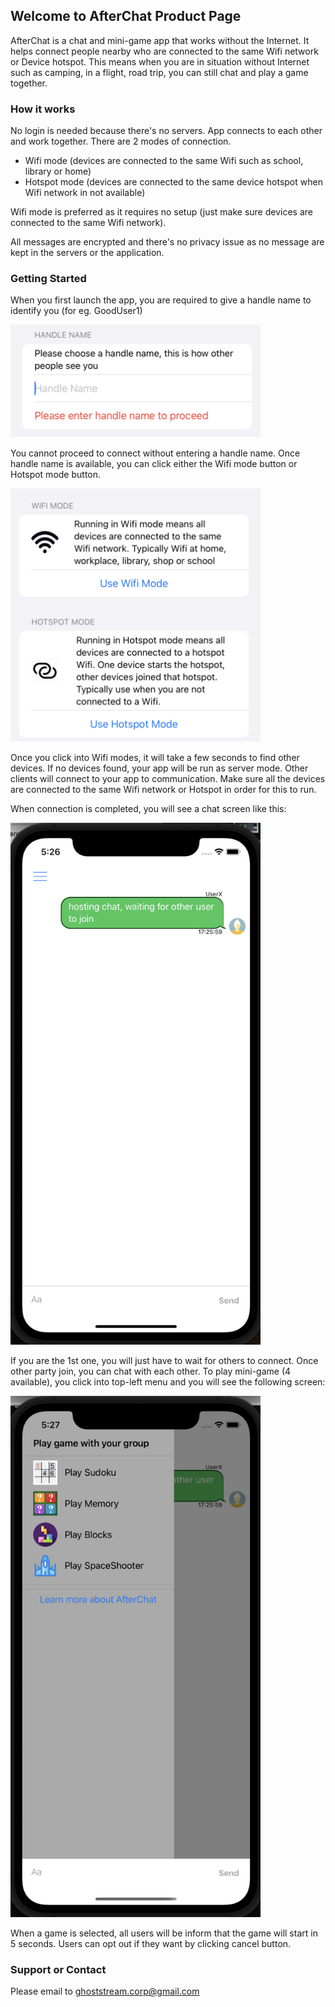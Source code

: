 ## Welcome to AfterChat Product Page

AfterChat is a chat and mini-game app that works without the Internet. It helps connect people nearby who are connected to the same Wifi network or Device hotspot. This means when you are in situation without Internet such as camping, in a flight, road trip, you can still chat and play a game together. 


### How it works

No login is needed because there's no servers. App connects to each other and work together. There are 2 modes of connection.

- Wifi mode (devices are connected to the same Wifi such as school, library or home)
- Hotspot mode (devices are connected to the same device hotspot when Wifi network in not available)

Wifi mode is preferred as it requires no setup (just make sure devices are connected to the same Wifi network).

All messages are encrypted and there's no privacy issue as no message are kept in the servers or the application.

### Getting Started

When you first launch the app, you are required to give a handle name to identify you (for eg. GoodUser1)

<img width="400" src="./handle.png" />

You cannot proceed to connect without entering a handle name. Once handle name is available, you can click either the Wifi mode button or Hotspot mode button. 

<img width="400" src="./modes.png" />

Once you click into Wifi modes, it will take a few seconds to find other devices. If no devices found, your app will be run as server mode. Other clients will connect to your app to communication. Make sure all the devices are connected to the same Wifi network or Hotspot in order for this to run.

When connection is completed, you will see a chat screen like this: 

<img width="400" src="./chat.png" />

If you are the 1st one, you will just have to wait for others to connect. Once other party join, you can chat with each other. To play mini-game (4 available), you click into top-left menu and you will see the following screen:

<img width="400" src="./menu.png" />

When a game is selected, all users will be inform that the game will start in 5 seconds. Users can opt out if they want by clicking cancel button.

### Support or Contact

Please email to ghoststream.corp@gmail.com
